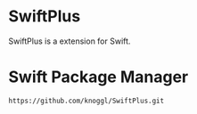 # SwiftPlus

SwiftPlus is a extension for Swift.

# Swift Package Manager
```
https://github.com/knoggl/SwiftPlus.git
```